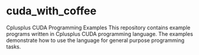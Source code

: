 # cuda_with_coffee
Cplusplus CUDA Programming Examples This repository contains example programs written in Cplusplus CUDA programming language. The examples demonstrate how to use the language for general purpose programming tasks. 
